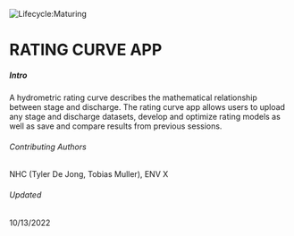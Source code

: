 ![Lifecycle:Maturing](https://img.shields.io/badge/Lifecycle-Maturing-007EC6)

# RATING CURVE APP

##### Intro
A hydrometric rating curve describes the mathematical relationship between stage and discharge. The rating curve app
allows users to upload any stage and discharge datasets, develop and optimize rating models as well as
save and compare results from previous sessions.

###### Contributing Authors
NHC (Tyler De Jong, Tobias Muller), ENV X

###### Updated
10/13/2022